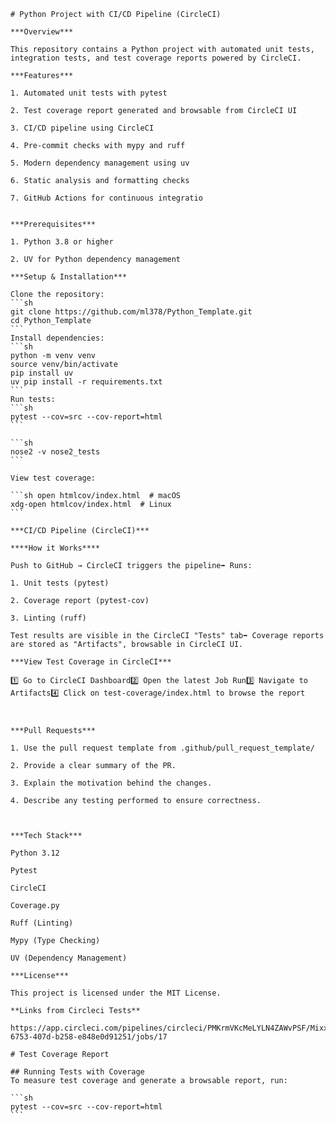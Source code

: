     # Python Project with CI/CD Pipeline (CircleCI)

    ***Overview***

    This repository contains a Python project with automated unit tests, integration tests, and test coverage reports powered by CircleCI.

    ***Features***

    1. Automated unit tests with pytest

    2. Test coverage report generated and browsable from CircleCI UI

    3. CI/CD pipeline using CircleCI

    4. Pre-commit checks with mypy and ruff

    5. Modern dependency management using uv

    6. Static analysis and formatting checks

    7. GitHub Actions for continuous integratio


    ***Prerequisites***

    1. Python 3.8 or higher

    2. UV for Python dependency management

    ***Setup & Installation***

    Clone the repository:
    ```sh
    git clone https://github.com/ml378/Python_Template.git
    cd Python_Template
    ```
    Install dependencies:
    ```sh
    python -m venv venv
    source venv/bin/activate
    pip install uv
    uv pip install -r requirements.txt
    ```
    Run tests:
    ```sh
    pytest --cov=src --cov-report=html
    ```

    ```sh
    nose2 -v nose2_tests
    ```

    View test coverage:

    ```sh open htmlcov/index.html  # macOS
    xdg-open htmlcov/index.html  # Linux
    ```

    ***CI/CD Pipeline (CircleCI)***

    ****How it Works****

    Push to GitHub → CircleCI triggers the pipeline➡️ Runs:

    1. Unit tests (pytest)

    2. Coverage report (pytest-cov)

    3. Linting (ruff)

    Test results are visible in the CircleCI "Tests" tab➡️ Coverage reports are stored as "Artifacts", browsable in CircleCI UI.

    ***View Test Coverage in CircleCI***

    1️⃣ Go to CircleCI Dashboard2️⃣ Open the latest Job Run3️⃣ Navigate to Artifacts4️⃣ Click on test-coverage/index.html to browse the report



    ***Pull Requests***

    1. Use the pull request template from .github/pull_request_template/

    2. Provide a clear summary of the PR.

    3. Explain the motivation behind the changes.

    4. Describe any testing performed to ensure correctness.



    ***Tech Stack***

    Python 3.12

    Pytest

    CircleCI

    Coverage.py

    Ruff (Linting)

    Mypy (Type Checking)

    UV (Dependency Management)

    ***License***

    This project is licensed under the MIT License.

    **Links from Circleci Tests**

    https://app.circleci.com/pipelines/circleci/PMKrmVKcMeLYLN4ZAWvPSF/MixxMSzUixT5Ap1GdSpFR8/17/workflows/50d909cf-6753-407d-b258-e848e0d91251/jobs/17

    # Test Coverage Report

    ## Running Tests with Coverage
    To measure test coverage and generate a browsable report, run:

    ```sh
    pytest --cov=src --cov-report=html
    ```

